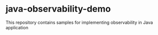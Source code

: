 # java-observability-demo
This repository contains samples for implementing observability in Java application

